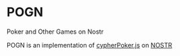 # POGN

Poker and Other Games on Nostr

POGN is an implementation of [cypherPoker.js](https://github.com/monicanagent/cypherpoker.js) on [NOSTR](https://github.com/nostr-protocol/nostr)
